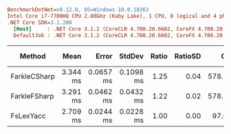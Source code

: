 ``` ini

BenchmarkDotNet=v0.12.0, OS=Windows 10.0.18363
Intel Core i7-7700HQ CPU 2.80GHz (Kaby Lake), 1 CPU, 8 logical and 4 physical cores
.NET Core SDK=3.1.200
  [Host]     : .NET Core 3.1.2 (CoreCLR 4.700.20.6602, CoreFX 4.700.20.6702), X64 RyuJIT DEBUG
  DefaultJob : .NET Core 3.1.2 (CoreCLR 4.700.20.6602, CoreFX 4.700.20.6702), X64 RyuJIT


```
|       Method |     Mean |     Error |    StdDev | Ratio | RatioSD |    Gen 0 | Gen 1 | Gen 2 |  Allocated |
|------------- |---------:|----------:|----------:|------:|--------:|---------:|------:|------:|-----------:|
| FarkleCSharp | 3.344 ms | 0.0657 ms | 0.1098 ms |  1.25 |    0.04 | 578.1250 |     - |     - | 1801.63 KB |
| FarkleFSharp | 3.291 ms | 0.0462 ms | 0.0432 ms |  1.22 |    0.02 | 578.1250 |     - |     - | 1801.63 KB |
|    FsLexYacc | 2.709 ms | 0.0244 ms | 0.0228 ms |  1.00 |    0.00 |  97.6563 |     - |     - |  306.87 KB |
